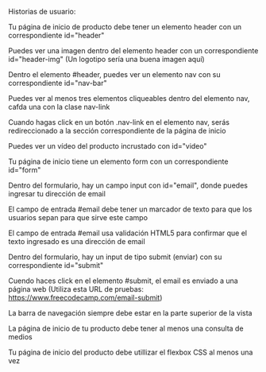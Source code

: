 Historias de usuario:

Tu página de inicio de producto debe tener un elemento header con un correspondiente id="header"

Puedes ver una imagen dentro del elemento header con un correspondiente id="header-img" (Un logotipo sería una buena imagen aquí)

Dentro el elemento #header, puedes ver un elemento nav con su correspondiente id="nav-bar"

Puedes ver al menos tres elementos cliqueables dentro del elemento nav, cafda una con la clase nav-link

Cuando hagas click en un botón .nav-link en el elemento nav, serás redireccionado a la sección correspondiente de la página de inicio

Puedes ver un vídeo del producto incrustado con id="video"

Tu página de inicio tiene un elemento form con un correspondiente id="form"

Dentro del formulario, hay un campo input con id="email", donde puedes ingresar tu dirección de email

El campo de entrada #email debe tener un marcador de texto para que los usuarios sepan para que sirve este campo

El campo de entrada #email usa validación HTML5 para confirmar que el texto ingresado es una dirección de email

Dentro del formulario, hay un input de tipo submit (enviar) con su correspondiente id="submit"

Cuendo haces click en el elemento #submit, el email es enviado a una página web (Utiliza esta URL de pruebas: https://www.freecodecamp.com/email-submit)

La barra de navegación siempre debe estar en la parte superior de la vista

La página de inicio de tu producto debe tener al menos una consulta de medios

Tu página de inicio del producto debe utillizar el flexbox CSS al menos una vez
